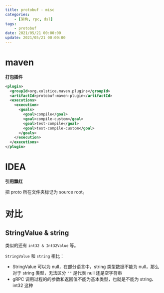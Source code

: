 ```yaml
---
title: protobuf - misc
categories: 
	- [架构, rpc, dsl]
tags:
	- protobuf
date: 2021/05/21 00:00:00
update: 2021/05/21 00:00:00
---
```


# maven

**打包插件**

```xml
<plugin>
  <groupId>org.xolstice.maven.plugins</groupId>
  <artifactId>protobuf-maven-plugin</artifactId>
  <executions>
    <execution>
      <goals>
        <goal>compile</goal>
        <goal>compile-custom</goal>
        <goal>test-compile</goal>
        <goal>test-compile-custom</goal>
      </goals>
    </execution>
  </executions>
</plugin>
```

# IDEA

**引用飘红**

把 proto 所在文件夹标记为 source root。

# 对比

## StringValue & string

类似的还有 `int32 & Int32Value` 等。

`StringValue` 和 `string` 相比：

- StringValue 可以为 null，在部分语言中，string 类型数据不能为 null，那么对于 string 类型，无法区分 `""` 是代表 null 还是空字符串
- gRPC 调用过程的的参数和返回值不能为基本类型，也就是不能为 string、int32 这种